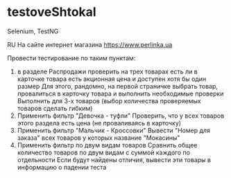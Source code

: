 # testoveShtokal
Selenium, TestNG




RU
На сайте интернет магазина
https://www.perlinka.ua

Провести тестирование по таким пунктам:
1. в разделе Распродажи проверить на трех товарах есть ли в карточке товара есть акционная цена и   доступен хотя бы один размер
Для этого, рандомно, на первой страничке выбрать товар, провалиться в карточку товара и выполнить необходимые проверки
Выполнить  для 3-х товаров (выбор количества проверяемых товаров сделать гибким)
2. Применить фильтр "Девочка - туфли"
Проверить, что у всех товаров этого раздела есть цена (не проваливаясь в карточку)
3. Применить фильтр "Мальчик - Кроссовки"
Вывести "Номер для заказа" всех товаров у которых название  "Мокасины"
4. Применить фильтр по двум видам товаров
Сравнить общее количество товаров по двум видам с суммой каждого по отдельности
Если будут найдены отличия, вывести эти товары в информацию о падении теста

